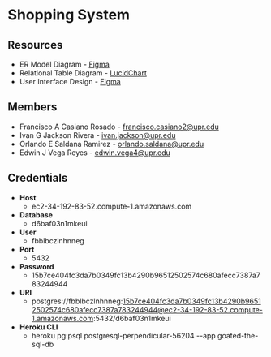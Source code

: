 # Shopping System

## Resources

- ER Model Diagram - [Figma](https://www.figma.com/file/BE6ktsqv7nknhJ9fYy1rro/ER-Model?node-id=0%3A1)
- Relational Table Diagram - [LucidChart](https://lucid.app/lucidchart/b2668bd4-91ad-4557-98c1-7552a31da417/edit?invitationId=inv_c934d6b0-ed3e-4e4b-8bd4-0e2b8dbb394a)
- User Interface Design - [Figma](https://www.figma.com/file/J1X31z9Cp49qTKD4zxnrQc/Shopping-System-Project-CIIC4060%2FICOM5016)

## Members

- Francisco A Casiano Rosado - francisco.casiano2@upr.edu
- Ivan G Jackson Rivera - ivan.jackson@upr.edu
- Orlando E Saldana Ramirez - orlando.saldana@upr.edu
- Edwin J Vega Reyes - edwin.vega4@upr.edu

## Credentials
- **Host**
    - ec2-34-192-83-52.compute-1.amazonaws.com
- **Database**
    - d6baf03n1mkeui
- **User**
    - fbblbczlnhnneg
- **Port**
    - 5432
- **Password**
    - 15b7ce404fc3da7b0349fc13b4290b96512502574c680afecc7387a783244944
- **URI**
    - postgres://fbblbczlnhnneg:15b7ce404fc3da7b0349fc13b4290b96512502574c680afecc7387a783244944@ec2-34-192-83-52.compute-1.amazonaws.com:5432/d6baf03n1mkeui
- **Heroku CLI**
    - heroku pg:psql postgresql-perpendicular-56204 --app goated-the-sql-db
